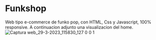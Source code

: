 # Funkshop
Web tipo e-commerce de funko pop, con HTML, Css y Javascript, 100% responsive.
A continuacion adjunto una visualizacion del home.
![Captura web_29-3-2023_115830_127 0 0 1](https://user-images.githubusercontent.com/122823252/228580942-ad9c7575-5a42-4f34-9013-b4e9ba0513d3.jpeg)
